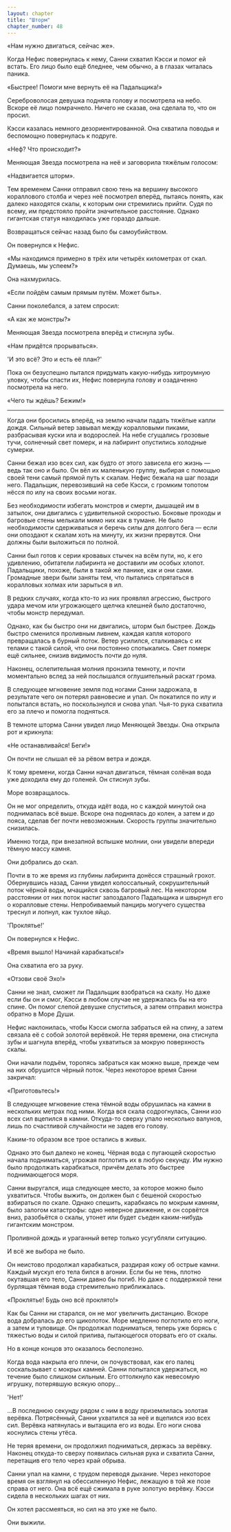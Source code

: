 ```yaml
---
layout: chapter
title: "Шторм"
chapter_number: 48
---
```


«Нам нужно двигаться, сейчас же».

Когда Нефис повернулась к нему, Санни схватил Кэсси и помог ей встать. Его лицо было ещё бледнее, чем обычно, а в глазах читалась паника.

«Быстрее! Помоги мне вернуть её на Падальщика!»

Сереброволосая девушка подняла голову и посмотрела на небо. Вскоре её лицо помрачнело. Ничего не сказав, она сделала то, что он просил.

Кэсси казалась немного дезориентированной. Она схватила поводья и беспомощно повернулась к подруге.

«Неф? Что происходит?»

Меняющая Звезда посмотрела на неё и заговорила тяжёлым голосом:

«Надвигается шторм».

Тем временем Санни отправил свою тень на вершину высокого кораллового столба и через неё посмотрел вперёд, пытаясь понять, как далеко находятся скалы, к которым они стремились прийти. Судя по всему, им предстояло пройти значительное расстояние. Однако гигантская статуя находилась уже гораздо дальше.

Возвращаться сейчас назад было бы самоубийством.

Он повернулся к Нефис.

«Мы находимся примерно в трёх или четырёх километрах от скал. Думаешь, мы успеем?»

Она нахмурилась.

«Если пойдём самым прямым путём. Может быть».

Санни поколебался, а затем спросил:

«А как же монстры?»

Меняющая Звезда посмотрела вперёд и стиснула зубы.

«Нам придётся прорываться».

'И это всё? Это и есть её план?'

Пока он безуспешно пытался придумать какую-нибудь хитроумную уловку, чтобы спасти их, Нефис повернула голову и озадаченно посмотрела на него.

«Чего ты ждёшь? Бежим!»

***

Когда они бросились вперёд, на землю начали падать тяжёлые капли дождя. Сильный ветер завывал между коралловыми пиками, разбрасывая куски ила и водорослей. На небе сгущались грозовые тучи, солнечный свет померк, и на лабиринт опустились холодные сумерки.

Санни бежал изо всех сил, как будто от этого зависела его жизнь — ведь так оно и было. Он вёл их маленькую группу, выбирая с помощью своей тени самый прямой путь к скалам. Нефис бежала на шаг позади него. Падальщик, перевозивший на себе Кэсси, с громким топотом нёсся по илу на своих восьми ногах.

Без необходимости избегать монстров и смерти, дышащей им в затылок, они двигались с удивительной скоростью. Боковые проходы и багровые стены мелькали мимо них как в тумане. Не было необходимости сдерживаться и беречь силы для долгого бега — если они опоздают к скалам хоть на минуту, их жизни прервутся. Они должны были выложиться по полной.

Санни был готов к серии кровавых стычек на всём пути, но, к его удивлению, обитатели лабиринта не доставили им особых хлопот. Падальщики, похоже, были в такой же панике, как и они сами. Громадные звери были заняты тем, что пытались спрятаться в коралловых холмах или зарыться в ил.

В редких случаях, когда кто-то из них проявлял агрессию, быстрого удара мечом или угрожающего щелчка клешней было достаточно, чтобы монстр передумал.

Однако, как бы быстро они ни двигались, шторм был быстрее. Дождь быстро сменился проливным ливнем, каждая капля которого превращалась в бурный поток. Ветер усилился, сталкиваясь с их телами с такой силой, что они постоянно спотыкались. Свет померк ещё сильнее, снизив видимость почти до нуля.

Наконец, ослепительная молния пронзила темноту, и почти моментально вслед за ней послышался оглушительный раскат грома.

В следующее мгновение земля под ногами Санни задрожала, в результате чего он потерял равновесие и упал. Он покатился по илу и попытался встать, но поскользнулся и снова упал. Чья-то рука схватила его за плечо и помогла подняться.

В темноте шторма Санни увидел лицо Меняющей Звезды. Она открыла рот и крикнула:

«Не останавливайся! Беги!»

Он почти не слышал её за рёвом ветра и дождя.

К тому времени, когда Санни начал двигаться, тёмная солёная вода уже доходила ему до голеней. Он стиснул зубы.

Море возвращалось.

Он не мог определить, откуда идёт вода, но с каждой минутой она поднималась всё выше. Вскоре она поднялась до колен, а затем и до пояса, сделав бег почти невозможным. Скорость группы значительно снизилась.

Именно тогда, при внезапной вспышке молнии, они увидели впереди тёмную массу камня.

Они добрались до скал.

Почти в то же время из глубины лабиринта донёсся страшный грохот. Обернувшись назад, Санни увидел колоссальный, сокрушительный поток чёрной воды, мчащийся сквозь багровый лес. На некотором расстоянии от них поток настиг запоздалого Падальщика и швырнул его о коралловые стены. Непробиваемый панцирь могучего существа треснул и лопнул, как тухлое яйцо.

'Проклятье!'

Он повернулся к Нефис.

«Время вышло! Начинай карабкаться!»

Она схватила его за руку.

«Отзови своё Эхо!»

Санни не знал, сможет ли Падальщик взобраться на скалу. Но даже если бы он и смог, Кэсси в любом случае не удержалась бы на его спине. Он помог слепой девушке спуститься, а затем отправил монстра обратно в Море Души.

Нефис наклонилась, чтобы Кэсси смогла забраться ей на спину, а затем связала её с собой золотой верёвкой. Не теряя времени, она стиснула зубы и шагнула вперёд, чтобы ухватиться за мокрую поверхность скалы.

Они начали подъём, торопясь забраться как можно выше, прежде чем на них обрушится чёрный поток. Через некоторое время Санни закричал:

«Приготовьтесь!»

В следующее мгновение стена тёмной воды обрушилась на камни в нескольких метрах под ними. Когда вся скала содрогнулась, Санни изо всех сил вцепился в камни. Откуда-то сверху упало несколько валунов, лишь по счастливой случайности не задев его голову.

Каким-то образом все трое остались в живых.

Однако это был далеко не конец. Чёрная вода с пугающей скоростью начала подниматься, угрожая поглотить их в любую секунду. Им нужно было продолжать карабкаться, причём делать это быстрее поднимающегося моря.

Санни выругался, ища следующее место, за которое можно было ухватиться. Чтобы выжить, он должен был с бешеной скоростью взбираться по скале. Однако спешить, карабкаясь по мокрым камням, было залогом катастрофы: одно неверное движение, и он сорвётся вниз, разобьётся о скалы, утонет или будет съеден каким-нибудь гигантским монстром.

Проливной дождь и ураганный ветер только усугубляли ситуацию.

И всё же выбора не было.

Он неистово продолжал карабкаться, раздирая кожу об острые камни. Каждый мускул его тела бился в агонии. Если бы не тень, плотно окутавшая его тело, Санни давно бы погиб. Но даже с поддержкой тени бурлящая тёмная вода стремительно приближалась.

«Проклятье! Будь оно всё проклято!»

Как бы Санни ни старался, он не мог увеличить дистанцию. Вскоре вода добралась до его щиколоток. Море медленно поглотило его ноги, а затем и туловище. Он продолжал подниматься, теперь уже борясь с тяжестью воды и силой прилива, пытающегося оторвать его от скалы.

Но в конце концов это оказалось бесполезно.

Когда вода накрыла его плечи, он почувствовал, как его палец соскальзывает с мокрых камней. Санни попытался удержаться, но течение было слишком сильным. Его оттолкнуло как невесомую игрушку, потерявшую всякую опору...

'Нет!'

...В последнюю секунду рядом с ним в воду приземлилась золотая верёвка. Потрясённый, Санни ухватился за неё и вцепился изо всех сил. Верёвка натянулась и вытащила его из воды. Его ноги снова коснулись стены утёса.

Не теряя времени, он продолжил подниматься, держась за верёвку. Наконец откуда-то сверху появилась сильная рука и схватила Санни, перетащив его тело через край обрыва.

Санни упал на камни, с трудом переводя дыхание. Через некоторое время он взглянул на обессиленную Нефис, лежащую в той же позе справа от него. Она всё ещё сжимала в руке золотую верёвку. Кэсси сидела в нескольких шагах от них.

Он хотел рассмеяться, но сил на это уже не было.

Они выжили.